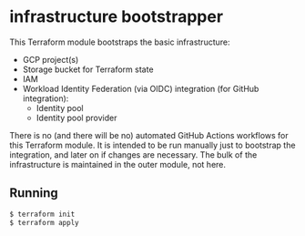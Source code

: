 # infrastructure bootstrapper

This Terraform module bootstraps the basic infrastructure:
- GCP project(s)
- Storage bucket for Terraform state
- IAM
- Workload Identity Federation (via OIDC) integration (for GitHub integration):
  - Identity pool
  - Identity pool provider

There is no (and there will be no) automated GitHub Actions workflows for
this Terraform module. It is intended to be run manually just to bootstrap
the integration, and later on if changes are necessary. The bulk of the
infrastructure is maintained in the outer module, not here.

## Running

```bash
$ terraform init
$ terraform apply
```
